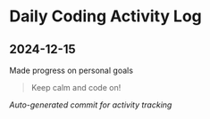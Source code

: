# Daily Coding Activity Log

## 2024-12-15

Made progress on personal goals

> Keep calm and code on!

*Auto-generated commit for activity tracking*
